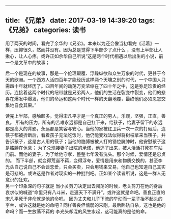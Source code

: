 
---
title: 《兄弟》
date: 2017-03-19 14:39:20
tags: 《兄弟》
categories: 读书
---

用了两天的时间，看完了余华的《兄弟》。本来以为还会像当初看完《活着》一样，压抑很久，然而并没有。因为总是觉得下半部少了点什么
，没有上半部让人揪心，让人心疼。或许正如余华自己所说“这是两个时代相遇以后出生的小说，前一个是文革中的故事；
<!--more-->
后一个是现在的故事，那是一个伦理颠覆、浮躁纵欲和众生万象的时代，更甚于今天的欧洲。一个西方人活四百年才能经历这样两个天壤之别的时代，一个中国人只需四十年就经历了。四百年间的动荡万变浓缩在了四十年之中，这是弥足珍贵的经历。连接着这两个时代的纽带就是兄弟两人，他们的生活在裂变中裂变，他们的悲喜在爆发中爆发，他们的命运和这两个时代一样的天翻地覆，最终他们必须恩怨交集地自食其果。”  

读完上半部，感触颇多。觉得宋凡平才是一个真正的男人，乐观，坚强，正直，善良。
所有的压力，所有的苦难永远都是自己扛下来，给孩子，给妻子留下的永远都是高大的背影，永远都是笑容与安心。当他的家被红卫兵一次一次的打砸后，连筷子都被折断后，看着孩子无法吃饭时，他仍能变戏法似得将树枝拿来当筷子，并告诉孩子，这是古人用的筷子；当他的胳膊被被人打的错位臃肿时，他安慰孩子这是胳膊在休息；
为了兑现接妻子出院的承诺，他逃了出来，被人活活打死在车站门前。而他的妻子，为了给他守孝，整整七年没有洗头。那个时候，爱情还是忠贞的。
而下半部，就变得荒诞不羁，变得浮夸，爱情是用来和物质交换的，甚至李光头自己说自己不会谈恋爱，只会买卖，只会用钱来交易，他自己也知道自己其实是可悲的。或许这是作者对现实的一种批判吧。正如某个读者所说，这是一群人无意识的狂欢。  
另一个印象深的句子就是
当小关剪刀决定出去闯荡的时候，老关剪刀在他的身后哀求似的喊道“命里只有八斗米，走遍天下不满升”。或许这就是命吧。善良正直的宋凡平死于非命就是他的命吧。
因为丈夫和儿子下流的举动而一辈子抬不起头的李兰，或许这就是她的命吧？同样善良但懦弱的宋刚，最后卧轨自杀，这也是他的命吗？而一生放荡不羁的
李光头却混的风生水起，这可能真的是他的命。

